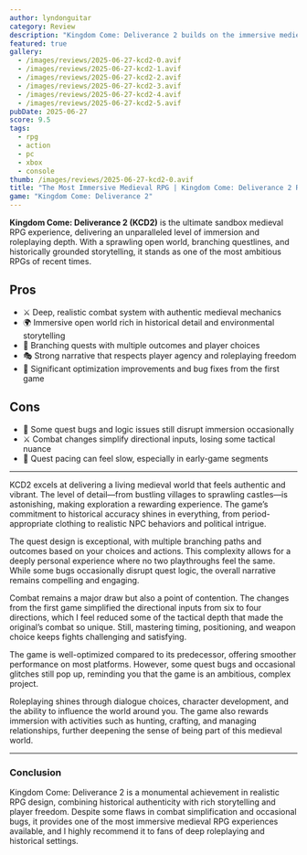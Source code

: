 ```yaml
---
author: lyndonguitar
category: Review
description: "Kingdom Come: Deliverance 2 builds on the immersive medieval RPG experience with deep roleplaying, branching quests, and a richly detailed world, despite some quirks in combat and bugs."
featured: true
gallery:
  - /images/reviews/2025-06-27-kcd2-0.avif
  - /images/reviews/2025-06-27-kcd2-1.avif
  - /images/reviews/2025-06-27-kcd2-2.avif
  - /images/reviews/2025-06-27-kcd2-3.avif
  - /images/reviews/2025-06-27-kcd2-4.avif
  - /images/reviews/2025-06-27-kcd2-5.avif
pubDate: 2025-06-27
score: 9.5
tags:
  - rpg
  - action
  - pc
  - xbox
  - console
thumb: /images/reviews/2025-06-27-kcd2-0.avif
title: "The Most Immersive Medieval RPG | Kingdom Come: Deliverance 2 Review"
game: "Kingdom Come: Deliverance 2"
---
```


**Kingdom Come: Deliverance 2 (KCD2)** is the ultimate sandbox medieval RPG experience, delivering an unparalleled level of immersion and roleplaying depth. With a sprawling open world, branching questlines, and historically grounded storytelling, it stands as one of the most ambitious RPGs of recent times.

## Pros
- ⚔️ Deep, realistic combat system with authentic medieval mechanics  
- 🌍 Immersive open world rich in historical detail and environmental storytelling  
- 📜 Branching quests with multiple outcomes and player choices  
- 🎭 Strong narrative that respects player agency and roleplaying freedom  
- 🔧 Significant optimization improvements and bug fixes from the first game  

## Cons
- 🐞 Some quest bugs and logic issues still disrupt immersion occasionally  
- ⚔️ Combat changes simplify directional inputs, losing some tactical nuance  
- 🐢 Quest pacing can feel slow, especially in early-game segments  

---

KCD2 excels at delivering a living medieval world that feels authentic and vibrant. The level of detail—from bustling villages to sprawling castles—is astonishing, making exploration a rewarding experience. The game’s commitment to historical accuracy shines in everything, from period-appropriate clothing to realistic NPC behaviors and political intrigue.

The quest design is exceptional, with multiple branching paths and outcomes based on your choices and actions. This complexity allows for a deeply personal experience where no two playthroughs feel the same. While some bugs occasionally disrupt quest logic, the overall narrative remains compelling and engaging.

Combat remains a major draw but also a point of contention. The changes from the first game simplified the directional inputs from six to four directions, which I feel reduced some of the tactical depth that made the original’s combat so unique. Still, mastering timing, positioning, and weapon choice keeps fights challenging and satisfying.

The game is well-optimized compared to its predecessor, offering smoother performance on most platforms. However, some quest bugs and occasional glitches still pop up, reminding you that the game is an ambitious, complex project.

Roleplaying shines through dialogue choices, character development, and the ability to influence the world around you. The game also rewards immersion with activities such as hunting, crafting, and managing relationships, further deepening the sense of being part of this medieval world.

---

### Conclusion

Kingdom Come: Deliverance 2 is a monumental achievement in realistic RPG design, combining historical authenticity with rich storytelling and player freedom. Despite some flaws in combat simplification and occasional bugs, it provides one of the most immersive medieval RPG experiences available, and I highly recommend it to fans of deep roleplaying and historical settings.

